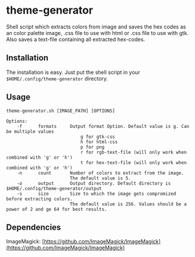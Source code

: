 # theme-generator
Shell script which extracts colors from image and saves the hex codes as an color palette image, .css file to use with html or .css file to use with gtk. Also saves a text-file containing all extracted hex-codes.

## Installation
The installation is easy. Just put the shell script in your ```$HOME/.config/theme-generator``` directory.

## Usage
    theme-generator.sh [IMAGE_PATH] [OPTIONS]
 
    Options:
        -f      formats     Output format Option. Default value is g. Can be multiple values  
                                g for gtk-css  
                                h for html-css  
                                p for png  
                                r for rgb-text-file (will only work when combined with 'g' or 'h')
                                t for hex-text-file (will only work when combined with 'g' or 'h')
        -n      count       Number of colors to extract from the image.  
                            The default value is 5.  
        -o      output      Output directory. Default directory is $HOME/.config/theme-generator/output  
        -s      size        Size to which the image gets compromized before extracting colors.  
                            The default value is 256. Values should be a power of 2 and ge 64 for best results.  

## Dependencies
ImageMagick: [https://github.com/ImageMagick/ImageMagick](https://github.com/ImageMagick/ImageMagick)